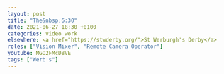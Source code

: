 ```yaml
---
layout: post
title: "The&nbsp;6:30"
date: 2021-06-27 18:30 +0100
categories: video work
elsewhere: <a href="https://stwderby.org/">St Werburgh's Derby</a>
roles: ["Vision Mixer", "Remote Camera Operator"]
youtube: MGO2FMcD8VE
tags: ["Werb's"]
---
```

